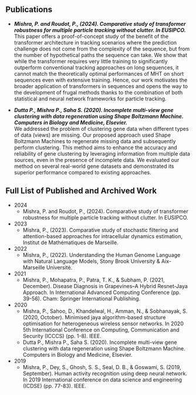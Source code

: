 <link rel="stylesheet" href="styles.css">

## Publications

* ***Mishra, P. and Roudot, P., (2024). Comparative study of transformer robustness for multiple particle tracking without clutter. In EUSIPCO.***<br>
This paper offers a proof-of-concept study of the benefit of the transformer architecture in tracking scenarios where the prediction challenge does not come from the complexity of the sequence, but from the number of hypothetical paths the sequence can take. We show that while the transformer requires very little training to significantly outperform conventional tracking approaches on long sequences, it cannot match the theoretically optimal performances of MHT on short sequences even with extensive training. Hence, our work motivates the broader application of transformers in sequences and opens the way to the development of frugal methods thanks to the combination of both statistical and neural network frameworks for particle tracking.

* ***Dutta P., Mishra P., Saha S. (2020). Incomplete multi-view gene clustering with data regeneration using Shape Boltzmann Machine. Computers in Biology and Medicine, Elsevier.***<br>
We addressed the problem of clustering gene data when different types of data (views) are missing. Our proposed approach used Shape Boltzmann Machines to regenerate missing data and subsequently perform clustering. This method aims to enhance the accuracy and reliability of gene clustering by leveraging information from multiple data sources, even in the presence of incomplete data. We evaluated our method on several real-world gene datasets and demonstrated its superior performance compared to existing approaches.

## Full List of Published and Archived Work
* 2024
  - Mishra, P. and Roudot, P., (2024). Comparative study of transformer robustness for multiple particle tracking without clutter. In EUSIPCO.
* 2023
  - Mishra, P., (2023). Comparative study of stochastic filtering and attention-based approaches for intracellular dynamics estimation, Institut de Mathématiques de Marseille.
* 2022
  - Mishra, P., (2022). Understanding the Human Genome Language with Natural Language Models, Stony Brook University & Aix-Marseille Université.
* 2021
  - Mishra, P., Mohapatra, P., Patra, T. K., & Subham, P. (2021, December). Disease Diagnosis in Grapevines–A Hybrid Resnet-Jaya Approach. In International Advanced Computing Conference (pp. 39-56). Cham: Springer International Publishing.
* 2020
  - Mishra, P., Sahoo, D., Khandelwal, H., Amman, N., & Sobhanayak, S. (2020, October). Minimised jaya algorithm-based structure optimisation for heterogeneous wireless sensor networks. In 2020 5th International Conference on Computing, Communication and Security (ICCCS) (pp. 1-8). IEEE.
  - Dutta P., Mishra P., Saha S. (2020). Incomplete multi-view gene clustering with data regeneration using Shape Boltzmann Machine. Computers in Biology and Medicine, Elsevier.
* 2019
  - Mishra, P., Dey, S., Ghosh, S. S., Seal, D. B., & Goswami, S. (2019, September). Human activity recognition using deep neural network. In 2019 International conference on data science and engineering (ICDSE) (pp. 77-83). IEEE.
